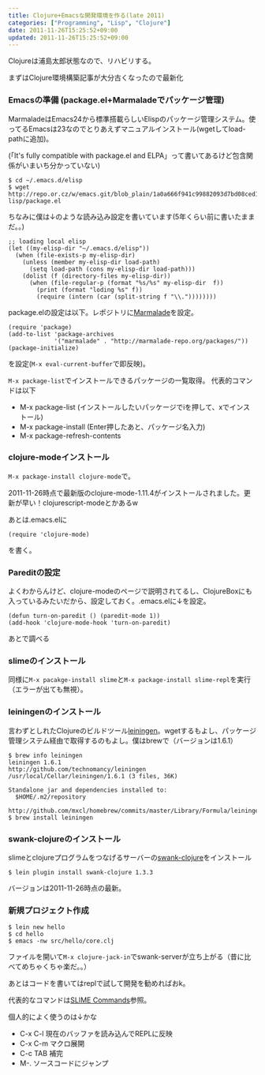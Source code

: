 ```yaml
---
title: Clojure+Emacsな開発環境を作る(late 2011)
categories: ["Programming", "Lisp", "Clojure"]
date: 2011-11-26T15:25:52+09:00
updated: 2011-11-26T15:25:52+09:00
---
```


Clojureは浦島太郎状態なので、リハビリする。

まずはClojure環境構築記事が大分古くなったので最新化

### Emacsの準備 (package.el+Marmaladeでパッケージ管理)

MarmaladeはEmacs24から標準搭載らしいElispのパッケージ管理システム。使ってるEmacsは23なのでとりあえずマニュアルインストール(wgetしてload-pathに追加)。

(「It's fully compatible with package.el and ELPA」って書いてあるけど包含関係がいまいち分かっていない)

    $ cd ~/.emacs.d/elisp
    $ wget http://repo.or.cz/w/emacs.git/blob_plain/1a0a666f941c99882093d7bd08ced15033bc3f0c:/lisp/emacs-lisp/package.el

ちなみに僕は↓のような読み込み設定を書いています(5年くらい前に書いたままだ。。)

    ;; loading local elisp                                                                                                                        
    (let ((my-elisp-dir "~/.emacs.d/elisp"))
      (when (file-exists-p my-elisp-dir)
        (unless (member my-elisp-dir load-path)
          (setq load-path (cons my-elisp-dir load-path)))
        (dolist (f (directory-files my-elisp-dir))
          (when (file-regular-p (format "%s/%s" my-elisp-dir  f))
            (print (format "loding %s" f))
            (require (intern (car (split-string f "\\."))))))))

package.elの設定は以下。レポジトリに[Marmalade][1]を設定。

    (require 'package)
    (add-to-list 'package-archives
                 '("marmalade" . "http://marmalade-repo.org/packages/"))
    (package-initialize)

を設定(`M-x eval-current-buffer`で即反映)。

`M-x package-list`でインストールできるパッケージの一覧取得。
代表的コマンドは以下

 - M-x package-list (インストールしたいパッケージでiを押して、xでインストール)
 - M-x package-install (Enter押したあと、パッケージ名入力)
 - M-x package-refresh-contents

### clojure-modeインストール

`M-x package-install clojure-mode`で。

2011-11-26時点で最新版のclojure-mode-1.11.4がインストールされました。更新が早い！clojurescript-modeとかあるw

あとは.emacs.elに
    
    (require 'clojure-mode)

を書く。

### Pareditの設定
よくわからんけど、clojure-modeのページで説明されてるし、ClojureBoxにも入っているみたいだから、設定しておく。.emacs.elに↓を設定。

    (defun turn-on-paredit () (paredit-mode 1))
    (add-hook 'clojure-mode-hook 'turn-on-paredit)

あとで調べる

### slimeのインストール

同様に`M-x pacakge-install slime`と`M-x package-install slime-repl`を実行（エラーが出ても無視）。

### leiningenのインストール

言わずとしれたClojureのビルドツール[leiningen][2]。wgetするもよし、パッケージ管理システム経由で取得するのもよし。僕はbrewで（バージョンは1.6.1）

    $ brew info leiningen
    leiningen 1.6.1
    http://github.com/technomancy/leiningen
    /usr/local/Cellar/leiningen/1.6.1 (3 files, 36K)
    
    Standalone jar and dependencies installed to:
      $HOME/.m2/repository
    
    http://github.com/mxcl/homebrew/commits/master/Library/Formula/leiningen.rb
    $ brew install leiningen

### swank-clojureのインストール
slimeとclojureプログラムをつなげるサーバーの[swank-clojure][3]をインストール

    $ lein plugin install swank-clojure 1.3.3
 
バージョンは2011-11-26時点の最新。

### 新規プロジェクト作成

    $ lein new hello
    $ cd hello
    $ emacs -nw src/hello/core.clj

ファイルを開いて`M-x clojure-jack-in`でswank-serverが立ち上がる（昔に比べてめちゃくちゃ楽だ。。）

あとはコードを書いてはreplで試して開発を勧めればおk。

代表的なコマンドは[SLIME Commands][4]参照。

個人的によく使うのは↓かな

 - C-x C-l 現在のバッファを読み込んでREPLに反映
 - C-x C-m マクロ展開
 - C-c TAB 補完
 - M-. ソースコードにジャンプ

  [1]: http://marmalade-repo.org/
  [2]: https://github.com/technomancy/leiningen
  [3]: https://github.com/technomancy/swank-clojure
  [4]: https://github.com/technomancy/swank-clojure/blob/master/README.md
